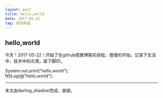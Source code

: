 ```yaml
---
layout: post
title: hello,world
date: 2017-05-22
tag: 闲言碎语
---             
```

hello,world
----------

<p>
	今天！2017-05-22！开始了在github搭建博客的进程。慢慢的开始，记录下生活中，技术中的点滴，留下脚印。
</p>

System.out.print("hello,world");
</br>
NSLog(@"hello,world");

-------------------------------
本文由darling_shadow完成，谢谢。
 
 
